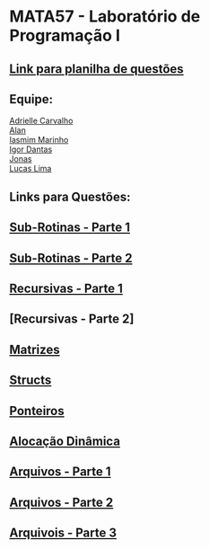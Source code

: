 # MATA57 - Laboratório de Programação I 
## [Link para planilha de questões](https://docs.google.com/spreadsheets/d/1D84bBvbR4U7A_uLnm4IDQOwsHogKaFvCj1m0U51X33o/edit#gid=0)
## Equipe: 
[Adrielle Carvalho](https://www.linkedin.com/in/adrielle-carvalho-0571761a4/)<br>
[Alan](#)<br>
[Iasmim Marinho](#)<br>
[Igor Dantas](https://github.com/igordantasgf)<br>
[Jonas](#)<br>
[Lucas Lima](https://github.com/LucasDSL)<br>
## Links para Questões:
## [Sub-Rotinas - Parte 1](https://github.com/LucasDSL/MATA57-LAB1/blob/d1a922da2e4bbb8ffb2dffb4aaef5d6c3a4e5242/01%20Sub-Rotinas%201/README.md)
## [Sub-Rotinas - Parte 2](https://github.com/LucasDSL/MATA57-LAB1/blob/49adadca99fd8ccb46deff3d8f0da862c5d55951/02%20Sub-Rotinas%202/README.md)
## [Recursivas - Parte 1](https://github.com/LucasDSL/MATA57-LAB1/blob/49adadca99fd8ccb46deff3d8f0da862c5d55951/03%20Recursivas%201/README.md)
## [Recursivas - Parte 2]
## [Matrizes](https://github.com/LucasDSL/MATA57-LAB1/blob/49adadca99fd8ccb46deff3d8f0da862c5d55951/05%20Matrizes/README.md)
## [Structs](https://github.com/LucasDSL/MATA57-LAB1/blob/49adadca99fd8ccb46deff3d8f0da862c5d55951/06%20Structs/README.md)
## [Ponteiros](https://github.com/LucasDSL/MATA57-LAB1/blob/49adadca99fd8ccb46deff3d8f0da862c5d55951/07%20Ponteiros/README.md)
## [Alocação Dinâmica](https://github.com/LucasDSL/MATA57-LAB1/blob/49adadca99fd8ccb46deff3d8f0da862c5d55951/08%20Aloca%C3%A7%C3%A3o%20Din%C3%A2mica/README.md)
## [Arquivos - Parte 1](https://github.com/LucasDSL/MATA57-LAB1/blob/49adadca99fd8ccb46deff3d8f0da862c5d55951/09%20Arquivos%201/README.md)
## [Arquivos - Parte 2](https://github.com/LucasDSL/MATA57-LAB1/blob/49adadca99fd8ccb46deff3d8f0da862c5d55951/10%20Arquivos%202/README.md)
## [Arquivois - Parte 3](https://github.com/LucasDSL/MATA57-LAB1/blob/49adadca99fd8ccb46deff3d8f0da862c5d55951/11%20Arquivos%203/README.md)
